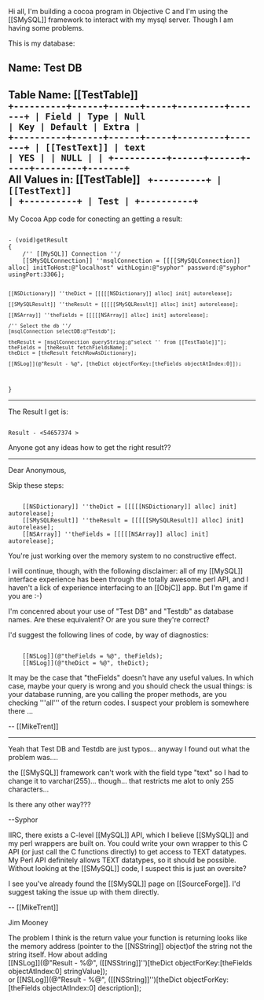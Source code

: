 Hi all,
       I'm building a cocoa program in Objective C and I'm using the [[SMySQL]] framework to interact with my mysql server. Though I am having some problems.

This is my database:

Name: Test DB
-------------

Table Name: [[TestTable]]
<code>
+----------+------+------+-----+---------+-------+
| Field    | Type | Null | Key | Default | Extra |
+----------+------+------+-----+---------+-------+
| [[TestText]] | text | YES  |     | NULL    |       |
+----------+------+------+-----+---------+-------+
</code>
All Values in: [[TestTable]]
<code>
+----------+
| [[TestText]] |
+----------+
| Test     |
+----------+
</code>
----------------------------

My Cocoa App code for conecting an getting a result:

<code>
- (void)getResult
{
    /'' [[MySQL]] Connection ''/
    [[SMySQLConnection]] ''msqlConnection = [[[[SMySQLConnection]] alloc] initToHost:@"localhost" withLogin:@"syphor" password:@"syphor" usingPort:3306];
    
    [[NSDictionary]] ''theDict = [[[[[NSDictionary]] alloc] init] autorelease];

    [[SMySQLResult]] ''theResult = [[[[[SMySQLResult]] alloc] init] autorelease];

    [[NSArray]] ''theFields = [[[[[NSArray]] alloc] init] autorelease];

    /'' Select the db ''/
    [msqlConnection selectDB:@"Testdb"];

    theResult = [msqlConnection queryString:@"select '' from [[TestTable]]"];
    theFields = [theResult fetchFieldsName];
    theDict = [theResult fetchRowAsDictionary];
    
    [[NSLog]](@"Result - %@", [theDict objectForKey:[theFields objectAtIndex:0]]);
}
</code>

------------

The Result I get is:

<code>
Result - <54657374 >
</code>

Anyone got any ideas how to get the right result??

----

Dear Anonymous,

Skip these steps:

<code>
    [[NSDictionary]] ''theDict = [[[[[NSDictionary]] alloc] init] autorelease];
    [[SMySQLResult]] ''theResult = [[[[[SMySQLResult]] alloc] init] autorelease];
    [[NSArray]] ''theFields = [[[[[NSArray]] alloc] init] autorelease];
</code>

You're just working over the memory system to no constructive effect.

I will continue, though, with the following disclaimer: all of my [[MySQL]] interface experience has been through the totally awesome perl API, and I haven't a lick of experience interfacing to an [[ObjC]] app. But I'm game if you are :-)

I'm concenred about your use of "Test DB" and "Testdb" as database names. Are these equivalent? Or are you sure they're correct?

I'd suggest the following lines of code, by way of diagnostics:

<code>
    [[NSLog]](@"theFields = %@", theFields);
    [[NSLog]](@"theDict = %@", theDict);
</code>

It may be the case that "theFields" doesn't have any useful values. In which case, maybe your query is wrong and you should check the usual things: is your database running, are you calling the proper methods, are you checking '''all''' of the return codes. I suspect your problem is somewhere there ... 

-- [[MikeTrent]]

----

Yeah that Test DB and Testdb are just typos... anyway I found out what the problem was....

the [[SMySQL]] framework can't work with the field type "text" so I had to change it to varchar(255)... though... that restricts me alot to only 255 characters...

Is there any other way???

--Syphor

IIRC, there exists a C-level [[MySQL]] API, which I believe [[SMySQL]] and my perl wrappers are built on. You could write your own wrapper to this C API (or just call the C functions directly) to get access to TEXT datatypes. My Perl API definitely allows TEXT datatypes, so it should be possible. Without looking at the [[SMySQL]] code, I suspect this is just an oversite?

I see you've already found the [[SMySQL]] page on [[SourceForge]]. I'd suggest taking the issue up with them directly.

-- [[MikeTrent]]

Jim Mooney

The problem I think is the return value your function is returning looks like the memory address (pointer to the [[NSString]] object)of the string not the string itself.  How about adding
    <br>[[NSLog]](@"Result - %@", ([[NSString]]'')[theDict objectForKey:[theFields objectAtIndex:0] stringValue]);<br>
or 
[[NSLog]](@"Result - %@", ([[NSString]]'')[theDict objectForKey:[theFields objectAtIndex:0] description]);